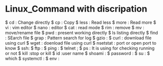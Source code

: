 # Linux_Command with discripation 

$ cd : Change directly
$ cp : Copy
$ less : Read less
$ more : Read more
$ vi : vim editor
$ nano : editor
$ cat : read mode
$ rim : remove
$ mv : move/rename file
$ pwd : present working directly
$ ls listing directly
$ find : SEarch file
$ grap : Pattern search for log
$ gzio :
$ curl : download file using curl
$ wget : doenload file using curl
$ nsetstat : port or open port to know
$ ssh: 
$ ftp :
$ ping :
$ telnet ; 
$ ps : It is using for checking running or not
$ kill :stop or kill
$ id :user name
$ shoami :
$ password :
$ su :
$ which
$ systemctl :
$ env :
